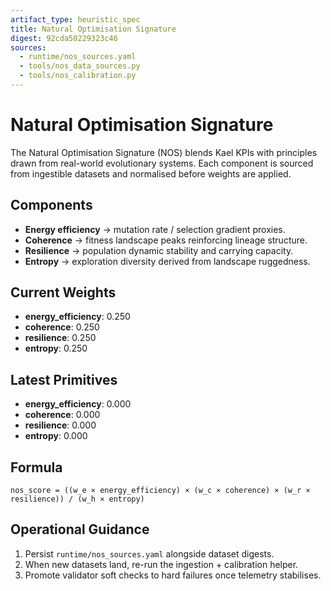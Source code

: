```yaml
---
artifact_type: heuristic_spec
title: Natural Optimisation Signature
digest: 92cda50229323c46
sources:
  - runtime/nos_sources.yaml
  - tools/nos_data_sources.py
  - tools/nos_calibration.py
---
```


# Natural Optimisation Signature

The Natural Optimisation Signature (NOS) blends Kael KPIs with principles
drawn from real-world evolutionary systems.  Each component is sourced
from ingestible datasets and normalised before weights are applied.

## Components
- **Energy efficiency** → mutation rate / selection gradient proxies.
- **Coherence** → fitness landscape peaks reinforcing lineage structure.
- **Resilience** → population dynamic stability and carrying capacity.
- **Entropy** → exploration diversity derived from landscape ruggedness.

## Current Weights
- **energy_efficiency**: 0.250
- **coherence**: 0.250
- **resilience**: 0.250
- **entropy**: 0.250

## Latest Primitives
- **energy_efficiency**: 0.000
- **coherence**: 0.000
- **resilience**: 0.000
- **entropy**: 0.000

## Formula
```text
nos_score = ((w_e × energy_efficiency) × (w_c × coherence) × (w_r × resilience)) / (w_h × entropy)
```

## Operational Guidance
1. Persist `runtime/nos_sources.yaml` alongside dataset digests.
2. When new datasets land, re-run the ingestion + calibration helper.
3. Promote validator soft checks to hard failures once telemetry stabilises.
